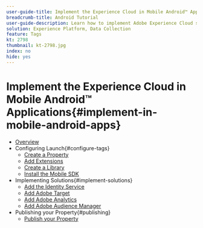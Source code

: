 ```yaml
---
user-guide-title: Implement the Experience Cloud in Mobile Android™ Applications
breadcrumb-title: Android Tutorial
user-guide-description: Learn how to implement Adobe Experience Cloud solutions in Android™ apps with tags in Experience Platform.
solution: Experience Platform, Data Collection
feature: Tags
kt: 2798
thumbnail: kt-2798.jpg
index: no
hide: yes
---
```


# Implement the Experience Cloud in Mobile Android™ Applications{#implement-in-mobile-android-apps}

+ [Overview](overview.md)
+ Configuring Launch{#configure-tags}
  + [Create a Property](create-a-property.md)
  + [Add Extensions](add-extensions.md)
  + [Create a Library](create-a-library.md)
  + [Install the Mobile SDK](install-the-mobile-sdk.md)
+ Implementing Solutions{#implement-solutions}
  + [Add the Identity Service](id-service.md)
  + [Add Adobe Target](target.md)
  + [Add Adobe Analytics](analytics.md)
  + [Add Adobe Audience Manager](audience-manager.md)
+ Publishing your Property{#publishing}
  + [Publish your Property](publish.md)
